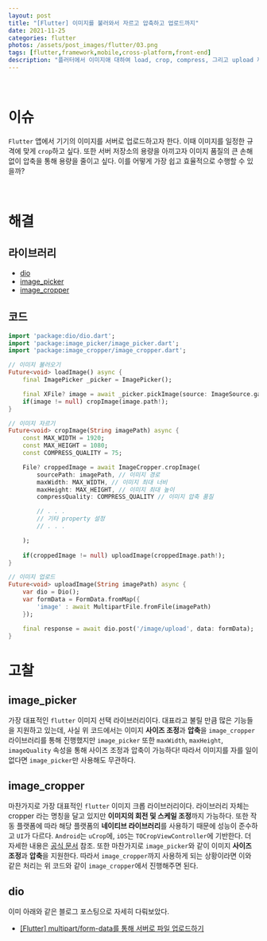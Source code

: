 ```yaml
---
layout: post
title: "[Flutter] 이미지를 불러와서 자르고 압축하고 업로드까지"
date: 2021-11-25
categories: flutter
photos: /assets/post_images/flutter/03.png
tags: [flutter,framework,mobile,cross-platform,front-end]
description: "플러터에서 이미지애 대하여 load, crop, compress, 그리고 upload 까지 진행해보자"
---
```


<br>

# 이슈

`Flutter` 앱에서 기기의 이미지를 서버로 업로드하고자 한다. 이때 이미지를 일정한 규격에 맞게 `crop`하고 싶다. 또한 서버 저장소의 용량을 아끼고자 이미지 품질의 큰 손해 없이 압축을 통해 용량을 줄이고 싶다. 이를 어떻게 가장 쉽고 효율적으로 수행할 수 있을까?

<br>

# 해결

## 라이브러리

- [dio](https://pub.dev/packages/dio)
- [image_picker](https://pub.dev/packages/image_picker)
- [image_cropper](https://pub.dev/packages/image_cropper)

## 코드

```dart
import 'package:dio/dio.dart';
import 'package:image_picker/image_picker.dart';
import 'package:image_cropper/image_cropper.dart';

// 이미지 불러오기
Future<void> loadImage() async {
    final ImagePicker _picker = ImagePicker();

    final XFile? image = await _picker.pickImage(source: ImageSource.gallery);
    if(image != null) cropImage(image.path!);
}

// 이미지 자르기
Future<void> cropImage(String imagePath) async {
    const MAX_WIDTH = 1920;
    const MAX_HEIGHT = 1080;
    const COMPRESS_QUALITY = 75;

    File? croppedImage = await ImageCropper.cropImage(
        sourcePath: imagePath, // 이미지 경로
        maxWidth: MAX_WIDTH, // 이미지 최대 너비
        maxHeight: MAX_HEIGHT, // 이미지 최대 높이
        compressQuality: COMPRESS_QUALITY // 이미지 압축 품질

        // . . .
        // 기타 property 설정
        // . . .

    );
    
    if(croppedImage != null) uploadImage(croppedImage.path!);
}

// 이미지 업로드
Future<void> uploadImage(String imagePath) async {
    var dio = Dio();
    var formData = FormData.fromMap({
        'image' : await MultipartFile.fromFile(imagePath)
    });

    final response = await dio.post('/image/upload', data: formData);
}
```

# 고찰

## image_picker

가장 대표적인 `flutter` 이미지 선택 라이브러리이다. 대표라고 불릴 만큼 많은 기능들을 지원하고 있는데, 사실 위 코드에서는 이미지 **사이즈 조정**과 **압축**을 `image_cropper` 라이브러리를 통해 진행했지만 `image_picker` 또한 `maxWidth`, `maxHeight`, `imageQuality` 속성을 통해 사이즈 조정과 압축이 가능하다! 따라서 이미지를 자를 일이 없다면 `image_picker`만 사용해도 무관하다.

## image_cropper

마찬가지로 가장 대표적인 `flutter` 이미지 크롭 라이브러리이다. 라이브러리 자체는 cropper 라는 명칭을 달고 있지만 **이미지의 회전 및 스케일 조정**까지 가능하다. 또한 작동 플랫폼에 따라 해당 플랫폼의 **네이티브 라이브러리**를 사용하기 때문에 성능이 준수하고 `UI`가 다르다. `Android`는 `uCrop`에, `iOS`는 `TOCropViewController`에 기반한다. 더 자세한 내용은 [공식 문서](https://pub.dev/packages/image_cropper) 참조. 또한 마찬가지로 `image_picker`와 같이 이미지 **사이즈 조정**과 **압축**을 지원한다. 따라서 `image_cropper`까지 사용하게 되는 상황이라면 이와 같은 처리는 위 코드와 같이 `image_cropper`에서 진행해주면 된다.

## dio

이미 아래와 같은 블로그 포스팅으로 자세히 다뤄보았다.

- [[Flutter] multipart/form-data를 통해 서버로 파일 업로드하기](https://yjyoon-dev.github.io/flutter/2021/11/24/flutter-02/)